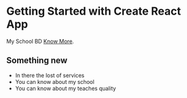 # Getting Started with Create React App

My School BD [Know More](https://optimistic-turing-93ec2c.netlify.app/services).

## Something new

* In there the lost of services 
* You can know about my school
* You can know about my teaches quality

